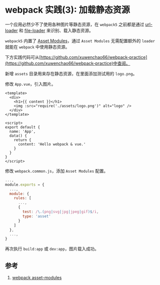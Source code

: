 # webpack 实践(3): 加载静态资源

一个应用必然少不了使用各种图片等静态资源，在 `webpack5` 之前都是通过 [url-loader](https://github.com/webpack-contrib/url-loader) 和 [file-loader](https://github.com/webpack-contrib/file-loader) 来识别、载入静态资源。

`webpack5` 内置了 [Asset Modules](https://webpack.js.org/guides/asset-modules/)，通过 `Asset Modules` 无需配置额外的 `loader` 就能在 `webpack` 中使用静态资源。

下方实践代码可从[https://github.com/xuwenchao66/webpack-practice](https://github.com/xuwenchao66/webpack-practice)中查阅。

新增 `assets` 目录用来存在静态资源，在里面添加测试用的 `logo.png`。

修改 `App.vue`，引入图片。

```vue
<template>
  <div>
    <h1>{{ content }}</h1>
    <img :src="require('./assets/logo.png')" alt="logo" />
  </div>
</template>

<script>
export default {
  name: 'App',
  data() {
    return {
      content: 'Hello webpack & vue.'
    }
  }
}
</script>
```

修改 `webpack.common.js`，添加 `Asset Modules` 配置。

```js
...,
module.exports = {
  ...,
  module: {
    rules: [
      ...,
      {
        test: /\.(png|svg|jpg|jpeg|gif)$/i,
        type: 'asset'
      }
    ]
  },
  ...,
}
```

再次执行 `build:app` 或 `dev:app`，图片载入成功。

## 参考

1. [webpack asset-modules](https://webpack.js.org/guides/asset-modules/)
